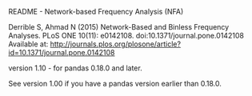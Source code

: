 README - Network-based Frequency Analysis (NFA)

Derrible S, Ahmad N (2015) Network-Based and Binless Frequency Analyses. PLoS ONE 10(11): e0142108. doi:10.1371/journal.pone.0142108
Available at: http://journals.plos.org/plosone/article?id=10.1371/journal.pone.0142108

version 1.10 - for pandas 0.18.0 and later.

See version 1.00 if you have a pandas version earlier than 0.18.0.
